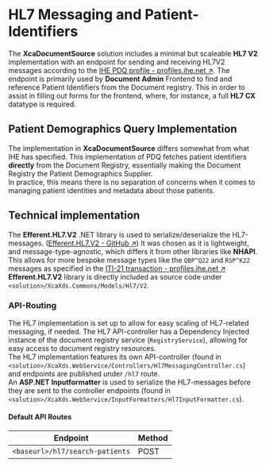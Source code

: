 # HL7 Messaging and Patient-Identifiers
The **XcaDocumentSource** solution includes a minimal but scaleable **HL7 V2** implementation with an endpoint for sending and receiving HL7V2 messages according to the [IHE PDQ profile - profiles.ihe.net ↗](https://profiles.ihe.net/ITI/TF/Volume1/ch-8.html). The endpoint is primarily used by **Document Admin** Frontend to find and reference Patient Identifiers from the Document registry. This in order to assist in filling out forms for the frontend, where, for instance, a full **HL7 CX** datatype is required.

## Patient Demographics Query Implementation
The implementation in **XcaDocumentSource** differs somewhat from what IHE has specified. This implementation of PDQ fetches patient identifiers **directly** from the Document Registry, essentially making the Document Registry the Patient Demographics Supplier.  
In practice, this means there is no separation of concerns when it comes to managing patient identities and metadata about those patients.

## Technical implementation
The **Efferent.HL7.V2** .NET library is used to serialize/deserialize the HL7-messages. ([Efferent.HL7.V2 - GitHub ↗](https://github.com/Efferent-Health/HL7-V2)) It was chosen as it is lightweight, and message-type-agnostic, which differs it from other libraries like **NHAPI**. This allows for more bespoke message types like the `QBP^Q22` and `RSP^K22` messages as specified in the [ITI-21 transaction - profiles.ihe.net ↗](https://profiles.ihe.net/ITI/TF/Volume2/ITI-21.html)  
**Efferent.HL7.V2** library is directly included as source code under `<solution>/XcaXds.Commons/Models/Hl7/V2`.

### API-Routing
The HL7 implementation is set up to allow for easy scaling of HL7-related messaging, if needed. The HL7 API-controller has a Dependency Injected instance of the document registry service (`RegistryService`), allowing for easy access to document registry resources.  
The HL7 implementation features its own API-controller (found in `<solution>/XcaXds.WebService/Controllers/Hl7MessagingController.cs`) and endpoints are published under `/hl7` route.  
An **ASP.NET Inputformatter** is used to serialize the HL7-messages before they are sent to the controller endpoints (found in `<solution>/XcaXds.WebService/InputFormatters/Hl7InputFormatter.cs`). 

#### Default API Routes
| Endpoint | Method
|---|---|
| `<baseurl>/hl7/search-patients` | POST